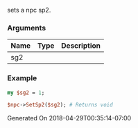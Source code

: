 sets a npc sp2.
### Arguments
**Name**|**Type**|**Description**
:---|:---|:---
sg2||

### Example

```perl
my $sg2 = 1;

$npc->SetSp2($sg2); # Returns void
```


Generated On 2018-04-29T00:35:14-07:00